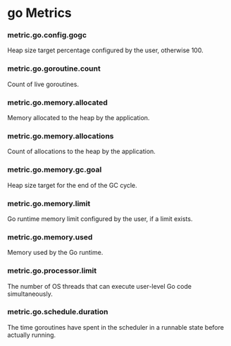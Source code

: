 # go Metrics
### metric.go.config.gogc

Heap size target percentage configured by the user, otherwise 100.


### metric.go.goroutine.count

Count of live goroutines.


### metric.go.memory.allocated

Memory allocated to the heap by the application.


### metric.go.memory.allocations

Count of allocations to the heap by the application.


### metric.go.memory.gc.goal

Heap size target for the end of the GC cycle.


### metric.go.memory.limit

Go runtime memory limit configured by the user, if a limit exists.


### metric.go.memory.used

Memory used by the Go runtime.


### metric.go.processor.limit

The number of OS threads that can execute user-level Go code simultaneously.


### metric.go.schedule.duration

The time goroutines have spent in the scheduler in a runnable state before actually running.

